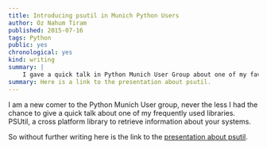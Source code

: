 ```yaml
---
title: Introducing psutil in Munich Python Users
author: Oz Nahum Tiram
published: 2015-07-16
tags: Python
public: yes
chronological: yes
kind: writing
summary: |
    I gave a quick talk in Python Munich User Group about one of my favourite
summary: Here is a link to the presentation about psutil.
---
```


I am a new comer to the  Python Munich User group, never the less I had the 
chance to give a quick talk about one of my frequently used libraries. PSUtil, 
a cross platform library to retrieve information about your systems.

So without further writing here is the link to the [presentation about psutil][1].

[1]: http://oz123.github.io/pages/psutil#1
